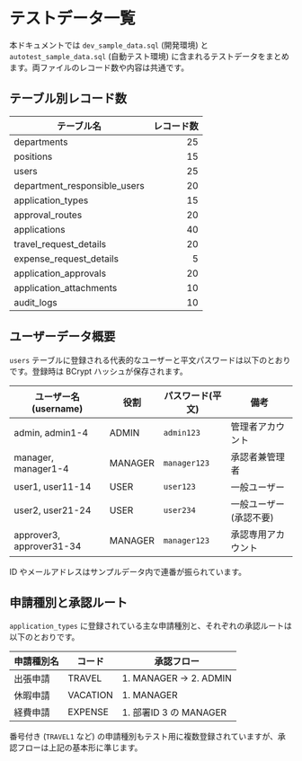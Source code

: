 # テストデータ一覧

本ドキュメントでは `dev_sample_data.sql` (開発環境) と `autotest_sample_data.sql` (自動テスト環境) に含まれるテストデータをまとめます。両ファイルのレコード数や内容は共通です。

## テーブル別レコード数

| テーブル名 | レコード数 |
|------------|-----------:|
| departments | 25 |
| positions | 15 |
| users | 25 |
| department_responsible_users | 20 |
| application_types | 15 |
| approval_routes | 20 |
| applications | 40 |
| travel_request_details | 20 |
| expense_request_details | 5 |
| application_approvals | 20 |
| application_attachments | 10 |
| audit_logs | 10 |

## ユーザーデータ概要

`users` テーブルに登録される代表的なユーザーと平文パスワードは以下のとおりです。登録時は BCrypt ハッシュが保存されます。

| ユーザー名 (username) | 役割 | パスワード(平文) | 備考 |
|-----------------------|------|-----------------|------|
| admin, admin1-4 | ADMIN | `admin123` | 管理者アカウント |
| manager, manager1-4 | MANAGER | `manager123` | 承認者兼管理者 |
| user1, user11-14 | USER | `user123` | 一般ユーザー |
| user2, user21-24 | USER | `user234` | 一般ユーザー (承認不要) |
| approver3, approver31-34 | MANAGER | `manager123` | 承認専用アカウント |

ID やメールアドレスはサンプルデータ内で連番が振られています。

## 申請種別と承認ルート

`application_types` に登録されている主な申請種別と、それぞれの承認ルートは以下のとおりです。

| 申請種別名 | コード | 承認フロー |
|------------|-------|------------|
| 出張申請 | TRAVEL | 1. MANAGER → 2. ADMIN |
| 休暇申請 | VACATION | 1. MANAGER |
| 経費申請 | EXPENSE | 1. 部署ID 3 の MANAGER |

番号付き (`TRAVEL1` など) の申請種別もテスト用に複数登録されていますが、承認フローは上記の基本形に準じます。
